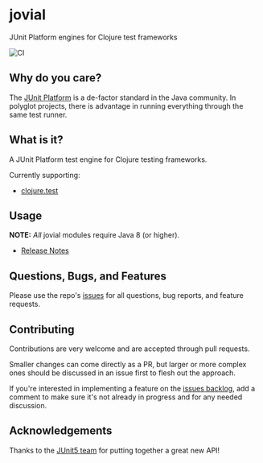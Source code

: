 # jovial

JUnit Platform engines for Clojure test frameworks

![CI](https://github.com/ajoberstar/jovial/workflows/CI/badge.svg)

## Why do you care?

The [JUnit Platform](https://junit.org/junit5/) is a de-factor standard in the Java community. In polyglot projects, there is advantage in running everything through the same test runner.

## What is it?

A JUnit Platform test engine for Clojure testing frameworks.

Currently supporting:

- [clojure.test](https://clojure.github.io/clojure/clojure.test-api.html)

## Usage

**NOTE:** *All* jovial modules require Java 8 (or higher).

* [Release Notes](https://github.com/ajoberstar/jovial/releases)

## Questions, Bugs, and Features

Please use the repo's [issues](https://github.com/ajoberstar/jovial/issues)
for all questions, bug reports, and feature requests.

## Contributing

Contributions are very welcome and are accepted through pull requests.

Smaller changes can come directly as a PR, but larger or more complex
ones should be discussed in an issue first to flesh out the approach.

If you're interested in implementing a feature on the
[issues backlog](https://github.com/ajoberstar/jovial/issues), add a comment
to make sure it's not already in progress and for any needed discussion.

## Acknowledgements

Thanks to the [JUnit5 team](https://github.com/junit-team/junit5/graphs/contributors) for putting together a great new API!
